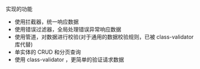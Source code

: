 实现的功能
- 使用拦截器，统一响应数据
- 使用错误过滤器，全局处理错误异常响应数据
- 使用管道，对数据进行校验(对于通用的数据校验规则，已被 class-validator 库代替)
- 单实体的 CRUD 和分页查询
- 使用 class-validator ，更简单的验证请求数据

